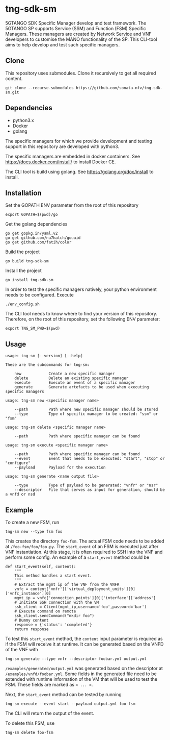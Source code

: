# tng-sdk-sm

5GTANGO SDK Specific Manager develop and test framework. The 5GTANGO SP supports
Service (SSM) and Function (FSM) Specific Managers. These managers are created by
Network Service and VNF developers to customise the MANO functionality of the SP.
This CLI-tool aims to help develop and test such specific managers. 

## Clone

This repository uses submodules. Clone it recursively to get all required content.

	git clone --recurse-submodules https://github.com/sonata-nfv/tng-sdk-sm.git

## Dependencies

* python3.x
* Docker
* golang

The specific managers for which we provide development and testing support in this 
repository are developed with python3.

The specific managers are embedded in docker containers. See https://docs.docker.com/install/
to install Docker CE.

The CLI tool is build using golang. See https://golang.org/doc/install to install.

## Installation

Set the GOPATH ENV parameter from the root of this repository

	export GOPATH=$(pwd)/go

Get the golang dependencies

	go get gopkg.in/yaml.v2
	go get github.com/nu7hatch/gouuid
	go get github.com/fatih/color

Build the project

	go build tng-sdk-sm

Install the project

	go install tng-sdk-sm

In order to test the specific managers natively, your python environment needs to be
configured. Execute

	./env_config.sh

The CLI tool needs to know where to find your version of this repository. Therefore,
on the root of this repository, set the following ENV parameter:

	export TNG_SM_PWD=$(pwd)

## Usage

	
	usage: tng-sm [--version] [--help]

	These are the subcommands for tng-sm:

	    new            Create a new specific manager
	    delete         Delete an existing specific manager
	    execute        Execute an event of a specific manager
	    generate       Generate artefacts to be used when executing specific managers

	usage: tng-sm new <specific manager name>

	    --path         Path where new specific manager should be stored
	    --type         Type of specific manager to be created: "ssm" or "fsm"

	usage: tng-sm delete <specific manager name>

	    --path         Path where specific manager can be found

	usage: tng-sm execute <specific manager name>

	    --path         Path where specific manager can be found
	    --event        Event that needs to be executed: "start", "stop" or "configure"
	    --payload      Payload for the execution

	usage: tng-sm generate <name output file>

	    --type         Type of payload to be generated: "vnfr" or "nsr"
	    --descriptor   File that serves as input for generation, should be a vnfd or nsd
    	

## Example

To create a new FSM, run

	tng-sm new --type fsm foo

This creates the directory `foo-fsm`. The actual FSM code needs to be added at `/foo-fsm/foo/foo.py`.
The `start_event` of an FSM is executed just after VNF instantiation. At this stage, it is often
required to SSH into the VNF and perform some config. An example of a `start_event` method could be

	
    def start_event(self, content):
	    """
	    This method handles a start event.
	    """
	    # Extract the mgmt ip of the VNF from the VNFR
	    vnfc = content['vnfr']['virtual_deployment_units'][0]['vnfc_instance'][0]
	    mgmt_ip = vnfc['connection_points'][0]['interface']['address']
	    # Initiate SSH connection with the VM
	    ssh_client = Client(mgmt_ip,username='foo',password='bar')
	    # Execute command on remote
	    ssh_client.sendCommand("mkdir foo")
	    # Dummy content
	    response = {'status': 'completed'}
	    return response
	

To test this `start_event` method, the `content` input parameter is required as if the FSM will receive it
at runtime. It can be generated based on the VNFD of the VNF with

	tng-sm generate --type vnfr --descriptor foobar.yml output.yml

`/examples/generated/output.yml` was generated based on the descriptor at `/examples/vnfd/foobar.yml`. Some fields in the generated file 
need to be extended with runtime information of the VM that will be used to test the FSM. These fields are 
marked as `< ... >`.

Next, the `start_event` method can be tested by running

	tng-sm execute --event start --payload output.yml foo-fsm

The CLI will return the output of the event.

To delete this FSM, use

	tng-sm delete foo-fsm

